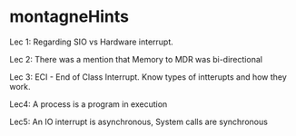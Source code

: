 # montagneHints

 Lec 1: Regarding SIO vs Hardware interrupt. 

Lec 2: There was a mention that Memory to MDR was bi-directional

Lec 3: ECI - End of Class Interrupt. Know types of intterupts and how they work.

Lec4: A process is a program in execution

Lec5: An IO interrupt is asynchronous, System calls are synchronous
